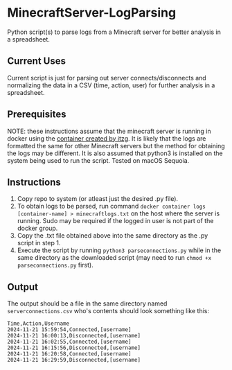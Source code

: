 # MinecraftServer-LogParsing
Python script(s) to parse logs from a Minecraft server for better analysis in a spreadsheet.

## Current Uses
Current script is just for parsing out server connects/disconnects and normalizing the data in a CSV (time, action, user) for further analysis in a spreadsheet.

## Prerequisites
NOTE: these instructions assume that the minecraft server is running in docker using the [container created by itzg](https://github.com/itzg/docker-minecraft-bedrock-server). It is likely that the logs are formatted the same for other Minecraft servers but the method for obtaining the logs may be different. It is also assumed that python3 is installed on the system being used to run the script. Tested on macOS Sequoia.

## Instructions
1. Copy repo to system (or atleast just the desired .py file).
2. To obtain logs to be parsed, run command `docker container logs [container-name] > minecraftlogs.txt` on the host where the server is running. Sudo may be required if the logged in user is not part of the docker group.
3. Copy the .txt file obtained above into the same directory as the .py script in step 1.
4. Execute the script by running `python3 parseconnections.py` while in the same directory as the downloaded script (may need to run `chmod +x parseconnections.py` first).

## Output
The output should be a file in the same directory named `serverconnections.csv` who's contents should look something like this: 
```
Time,Action,Username
2024-11-21 15:59:54,Connected,[username]
2024-11-21 16:00:13,Disconnected,[username]
2024-11-21 16:02:55,Connected,[username]
2024-11-21 16:15:56,Disconnected,[username]
2024-11-21 16:20:58,Connected,[username]
2024-11-21 16:29:59,Disconnected,[username]
```
